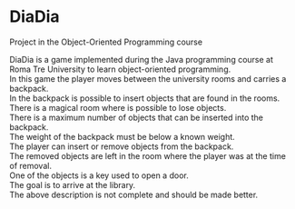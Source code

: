 # DiaDia
Project in the Object-Oriented Programming course

DiaDia is a game implemented during the Java programming course at Roma Tre University to learn object-oriented 
programming.<br />
In this game the player moves between the university rooms and carries a backpack.<br />
In the backpack is possible to insert objects that are found in the rooms.<br />
There is a magical room where is possible to lose objects.<br />
There is a maximum number of objects that can be inserted into the backpack.<br />
The weight of the backpack must be below a known weight.<br />
The player can insert or remove objects from the backpack.<br />
The removed objects are left in the room where the player was at the time of removal.<br />
One of the objects is a key used to open a door. <br />
The goal is to arrive at the library.<br />
The above description is not complete and should be made better.<br />

